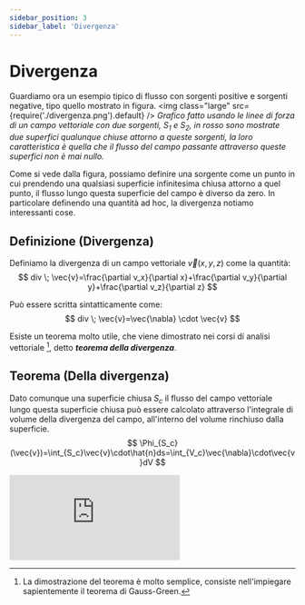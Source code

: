 ```yaml
---
sidebar_position: 3
sidebar_label: 'Divergenza'
---
```


# Divergenza
Guardiamo ora un esempio tipico di flusso con sorgenti positive e sorgenti
negative, tipo quello mostrato in figura.
<img class="large" src={require('./divergenza.png').default} />
_Grafico fatto usando le linee di forza di un campo vettoriale
con due sorgenti, $S_1$ e $S_2$, in rosso sono mostrate due superfici qualunque
chiuse attorno a queste sorgenti, la loro caratteristica è quella che il flusso
del campo passante attraverso queste superfici non è mai nullo._

Come si vede dalla figura, possiamo definire una sorgente come un punto
in cui prendendo una qualsiasi superficie infinitesima chiusa attorno a quel
punto, il flusso lungo questa superficie del campo è diverso da zero.
In particolare definendo una quantità ad hoc, la divergenza notiamo
interessanti cose.

## Definizione (Divergenza)
Definiamo la divergenza di un campo vettoriale $\vec{v}(x,y,z)$ come la quantità:
$$
div \; \vec{v}=\frac{\partial v_x}{\partial x}+\frac{\partial v_y}{\partial y}+\frac{\partial v_z}{\partial z}
$$

Può essere scritta sintatticamente come:
$$
div \; \vec{v}=\vec{\nabla} \cdot \vec{v}
$$

Esiste un teorema molto utile, che viene dimostrato nei corsi di analisi
vettoriale [^1], detto ___teorema della divergenza___.

## Teorema (Della divergenza)
Dato comunque una superficie chiusa $S_c$ il flusso del campo vettoriale
lungo questa superficie chiusa può essere calcolato attraverso l'integrale di
volume della divergenza del campo, all'interno del volume rinchiuso dalla
superficie.
$$
\Phi_{S_c}(\vec{v})=\int_{S_c}\vec{v}\cdot\hat{n}ds=\int_{V_c}\vec{\nabla}\cdot\vec{v}dV
$$

<iframe src="https://www.youtube-nocookie.com/embed/rB83DpBJQsE?si=PXIxa1DJo8ykiYxs&amp" title="YouTube video player" frameborder="0" allow="accelerometer; autoplay; clipboard-write; encrypted-media; gyroscope; picture-in-picture; web-share" referrerpolicy="strict-origin-when-cross-origin" allowfullscreen="allowfullscreen"></iframe>

[^1]: La dimostrazione del teorema è molto semplice, consiste nell'impiegare sapientemente
il teorema di Gauss-Green.
